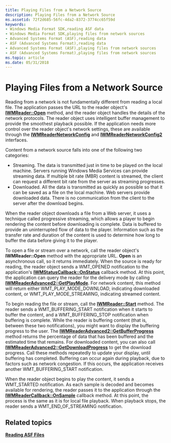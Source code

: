 ```yaml
---
title: Playing Files from a Network Source
description: Playing Files from a Network Source
ms.assetid: 72f2d685-56fc-4da2-8372-3774cc65f59d
keywords:
- Windows Media Format SDK,reading ASF data
- Windows Media Format SDK,playing files from network sources
- Advanced Systems Format (ASF),reading data
- ASF (Advanced Systems Format),reading data
- Advanced Systems Format (ASF),playing files from network sources
- ASF (Advanced Systems Format),playing files from network sources
ms.topic: article
ms.date: 05/31/2018
---
```


# Playing Files from a Network Source

Reading from a network is not fundamentally different from reading a local file. The application passes the URL to the reader object's [**IWMReader::Open**](/previous-versions/windows/desktop/api/Wmsdkidl/nf-wmsdkidl-iwmreader-open) method, and the reader object handles the details of the network protocols. The reader object uses intelligent buffer management to provide the smoothest playback possible. If the application needs more control over the reader object's network settings, these are available through the [**IWMReaderNetworkConfig**](/previous-versions/windows/desktop/api/wmsdkidl/nn-wmsdkidl-iwmreadernetworkconfig) and [**IWMReaderNetworkConfig2**](/previous-versions/previous-versions/windows/desktop/api/wmsdkidl/nn-wmsdkidl-iwmreadernetworkconfig2) interfaces.

Content from a network source falls into one of the following two categories:

-   Streaming. The data is transmitted just in time to be played on the local machine. Servers running Windows Media Services can provide streaming data. If multiple bit rate (MBR) content is streamed, the client can request a different bit rate from the server as streaming progresses.
-   Downloaded. All the data is transmitted as quickly as possible so that it can be saved as a file on the local machine. Web servers provide downloaded data. There is no communication from the client to the server after the download begins.

When the reader object downloads a file from a Web server, it uses a technique called progressive streaming, which allows a player to begin rendering the content before downloading is complete. Data is buffered to provide an uninterrupted flow of data to the player. Information such as the transfer rate and duration of the content is used to determine how long to buffer the data before giving it to the player.

To open a file or stream over a network, call the reader object's **IWMReader::Open** method with the appropriate URL. **Open** is an asynchronous call, so it returns immediately. When the source is ready for reading, the reader object sends a WMT\_OPENED notification to the application's [**IWMStatusCallback::OnStatus**](/previous-versions/windows/desktop/api/Wmsdkidl/nf-wmsdkidl-iwmstatuscallback-onstatus) callback method. At this point, the application can query the reader for the delivery mode by calling [**IWMReaderAdvanced2::GetPlayMode**](/previous-versions/windows/desktop/api/Wmsdkidl/nf-wmsdkidl-iwmreaderadvanced2-getplaymode). For network content, this method will return either WMT\_PLAY\_MODE\_DOWNLOAD, indicating downloaded content, or WMT\_PLAY\_MODE\_STREAMING, indicating streamed content.

To begin reading the file or stream, call the [**IWMReader::Start**](/previous-versions/windows/desktop/api/Wmsdkidl/nf-wmsdkidl-iwmreader-start) method. The reader sends a WMT\_BUFFERING\_START notification when it starts to buffer the content, and a WMT\_BUFFERING\_STOP notification when buffering is complete. While the reader is buffering content (that is, between these two notifications), you might want to display the buffering progress to the user. The [**IWMReaderAdvanced2::GetBufferProgress**](/previous-versions/windows/desktop/api/Wmsdkidl/nf-wmsdkidl-iwmreaderadvanced2-getbufferprogress) method returns the percentage of data that has been buffered and the estimated time that remains. For downloaded content, you can also call [**IWMReaderAdvanced2::GetDownloadProgress**](/previous-versions/windows/desktop/api/Wmsdkidl/nf-wmsdkidl-iwmreaderadvanced2-getdownloadprogress) to get the download progress. Call these methods repeatedly to update your display, until buffering has completed. Buffering can occur again during playback, due to factors such as network congestion. If this occurs, the application receives another WMT\_BUFFERING\_START notification.

When the reader object begins to play the content, it sends a WMT\_STARTED notification. As each sample is decoded and becomes available for rendering, the reader passes it to the application through the [**IWMReaderCallback::OnSample**](/previous-versions/windows/desktop/api/Wmsdkidl/nf-wmsdkidl-iwmreadercallback-onsample) callback method. At this point, the process is the same as it is for local file playback. When playback stops, the reader sends a WMT\_END\_OF\_STREAMING notification.

## Related topics

<dl> <dt>

[**Reading ASF Files**](reading-asf-files.md)
</dt> </dl>

 

 




